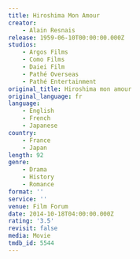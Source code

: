 ```yaml
---
title: Hiroshima Mon Amour
creator:
    - Alain Resnais
release: 1959-06-10T00:00:00.000Z
studios:
    - Argos Films
    - Como Films
    - Daiei Film
    - Pathé Overseas
    - Pathé Entertainment
original_title: Hiroshima mon amour
original_language: fr
language:
    - English
    - French
    - Japanese
country:
    - France
    - Japan
length: 92
genre:
    - Drama
    - History
    - Romance
format: ''
service: ''
venue: Film Forum
date: 2014-10-18T04:00:00.000Z
rating: '3.5'
revisit: false
media: Movie
tmdb_id: 5544
---
```



